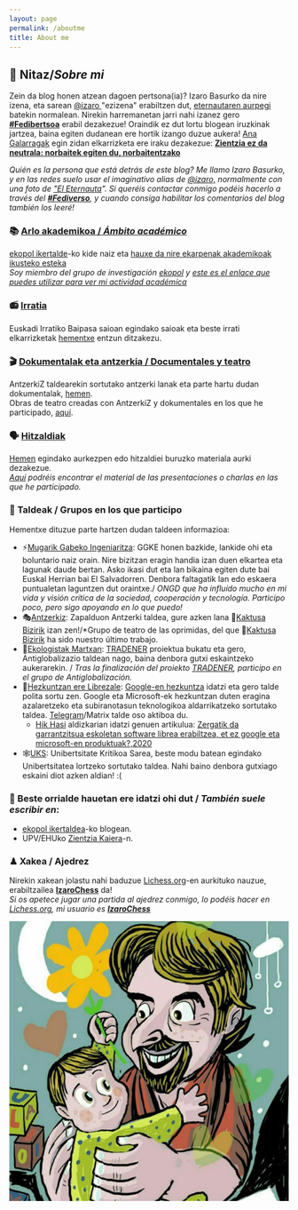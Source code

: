 ```yaml
---
layout: page
permalink: /aboutme
title: About me
---
```

## 👤 Nitaz/*Sobre mi*
Zein da blog honen atzean dagoen pertsona(ia)? Izaro Basurko da nire izena, eta sarean <a href="https://pleroma.libretux.com/izaro" target="_blank" rel="noopener">@izaro </a>"ezizena" erabiltzen dut, <a href="http://" target="_blank" rel="noopener">eternautaren aurpegi</a> batekin normalean. Nirekin harremanetan jarri nahi izanez gero [**#Fedibertsoa**](https://pleroma.libretux.com/izaro) erabil dezakezue! Oraindik ez dut lortu blogean iruzkinak jartzea, baina egiten dudanean ere hortik izango duzue aukera!
[Ana Galarragak](https://eu.wikipedia.org/wiki/Ana_Galarraga) egin zidan elkarrizketa ere iraku dezakezue: **[Zientzia ez da neutrala: norbaitek egiten du, norbaitentzako](https://aldizkaria.elhuyar.eus/ekinean/zientzia-ez-da-neutrala-norbaitek-egiten-du-norbai/)**

*Quién es la persona que está detrás de este blog? Me llamo Izaro Basurko, y en las redes suelo usar el imaginativo alias de <a href="https://pleroma.libretux.com/izaro">@izaro,</a> normalmente con una foto de <a href="https://es.wikipedia.org/wiki/El_Eternauta." target="_blank" rel="noopener">"El Eternauta</a>".  Si queréis contactar conmigo podéis hacerlo a través del [**#Fediverso**](https://pleroma.libretux.com/izaro), y cuando consiga habilitar los comentarios del blog también los leeré!*

### 📚 [Arlo akademikoa / *Ámbito académico*](https://izaroblog.github.io/academic)
[ekopol ikertalde](https://www.ehu.eus/eu/web/ekopol/home)-ko kide naiz eta [hauxe da nire ekarpenak akademikoak ikusteko esteka](https://izaroblog.github.io/academic)<br>
*Soy miembro del grupo de investigación [ekopol](https://www.ehu.eus/es/web/ekopol/home) y [este es el enlace que puedes utilizar para ver mi actividad académíca](https://izaroblog.github.io/academic)*

### 📻 [Irratia](https://izaroblog.github.io/collaborations/Irratia)
Euskadi Irratiko Baipasa saioan egindako saioak eta beste irrati elkarrizketak [hementxe](https://izaroblog.github.io/collaborations/Irratia) entzun ditzakezu.

### 🎬 [Dokumentalak eta antzerkia / Documentales y teatro](https://izaroblog.github.io/collaborations/ikus-entzunekoak)
AntzerkiZ taldearekin sortutako antzerki lanak eta parte hartu dudan dokumentalak, [hemen](https://izaroblog.github.io/collaborations/ikus-entzunekoak).<br>
Obras de teatro creadas con AntzerkiZ y dokumentales en los que he participado, [aquí](https://izaroblog.github.io/collaborations/ikus-entzunekoak).

### 🗣 [Hitzaldiak](https://izaroblog.github.io/collaborations/hitzaldiak)
[Hemen](https://izaroblog.github.io/collaborations/hitzaldiak) egindako aurkezpen edo hitzaldiei buruzko materiala aurki dezakezue.<br>
*[Aquí](https://izaroblog.github.io/collaborations/hitzaldiak) podréis encontrar el material de las presentaciones o charlas en las que he participado.*

### 👥 Taldeak / Grupos en los que participo
Hementxe dituzue parte hartzen dudan taldeen informazioa: 
- ⚡️[Mugarik Gabeko Ingeniaritza](https://euskadi.isf.es/): GGKE honen bazkide, lankide ohi eta boluntario naiz orain. Nire bizitzan eragin handia izan duen elkartea eta lagunak daude bertan. Asko ikasi dut eta lan bikaina egiten dute bai Euskal Herrian bai El Salvadorren. Denbora faltagatik lan edo eskaera puntualetan laguntzen dut oraintxe./ *ONGD que ha influído mucho en mi vida y visión crítica de la sociedad, cooperación y tecnología. Participo poco, pero sigo apoyando en lo que puedo!* 
- 🎭[Antzerkiz](https://antzerkiz.wordpress.com/): Zapalduon Antzerki taldea, gure azken lana 🌵[Kaktusa Bizirik](https://antzerkiz.wordpress.com/kaktusa-bizirik/) izan zen!/*Grupo de teatro de las oprimidas, del que 🌵[Kaktusa Bizirik](https://antzerkiz.wordpress.com/kaktusa-bizirik/) ha sido nuestro último trabajo. 
- 🌿[Ekologistak Martxan](https://www.ekologistakmartxan.org/eu/): [TRADENER](https://www.tradener.org/) proiektua bukatu eta gero, Antiglobalizazio taldean nago, baina denbora gutxi eskaintzeko aukerarekin. / *Tras la finalización del proiekto [TRADENER](https://www.tradener.org/), participo en el grupo de Antiglobalización.* 
- 🐗[Hezkuntzan ere Librezale](https://hezkuntza.librezale.eus/): [Google-en hezkuntza](https://izaroblog.github.io/eu,/internet/2017/06/11/GooglenHezkuntza.html) idatzi eta gero talde polita sortu zen. Google eta Microsoft-ek hezkuntzan duten eragina azalaretzeko eta subiranotasun teknologikoa aldarrikatzeko sortutako taldea. [Telegram](https://t.me/hezkuntzanlibre)/Matrix talde oso aktiboa du. 
	- [Hik Hasi](http://www.hikhasi.eus/) aldizkarian idatzi genuen artikulua: [Zergatik da garrantzitsua eskoletan software librea erabiltzea, et ez google eta microsoft-en produktuak?,2020](http://www.hikhasi.eus/Artikuluak/20200401/ZERGATIK_DA_GARRANTZITSUA_ESKOLETAN_SOFTWARE_LIBREA_ERABILTZEA_ETA_EZ_GOOGLE_ETA_MICROSOFT-EN_PRODUKTUAK__)	
- 🕸[UKS](https://www.uks.eus/): Unibertsitate Kritikoa Sarea, beste modu batean egindako Unibertsitatea lortzeko sortutako taldea. Nahi baino denbora gutxiago eskaini diot azken aldian! :(

### 📝 Beste orrialde hauetan ere idatzi ohi dut / *También suele escribir en*:

- [ekopol ikertaldea](https://ekopol.eus/eu/)-ko blogean.
- UPV/EHUko [Zientzia Kaiera](https://izaroblog.github.io/collaborations/ZientziaKaiera)-n.

### ♟ Xakea / Ajedrez 
Nirekin xakean jolastu nahi baduzue [Lichess.org](https://lichess.org/)-en aurkituko nauzue, erabiltzailea  **[IzaroChess](https://lichess.org/@/izarochess)** da! <br>
*Si os apetece jugar una partida al ajedrez conmigo, lo podéis hacer en [Lichess.org](https://lichess.org/), mi usuario es **[IzaroChess](https://lichess.org/@/izarochess)***

  ![](https://raw.githubusercontent.com/IzaroBlog/IzaroBlog.github.io/main/_images/izaro.jpg)


